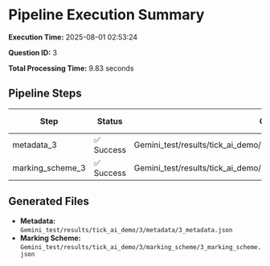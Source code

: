 # Pipeline Execution Summary

**Execution Time:** 2025-08-01 02:53:24

**Question ID:** 3

**Total Processing Time:** 9.83 seconds

## Pipeline Steps

| Step | Status | Output File | Time (s) |
|------|--------|-------------|----------|
| metadata_3 | ✅ Success | Gemini_test/results/tick_ai_demo/3/metadata/3_metadata.json | 4.08 |
| marking_scheme_3 | ✅ Success | Gemini_test/results/tick_ai_demo/3/marking_scheme/3_marking_scheme.json | 5.75 |

## Generated Files

- **Metadata:** `Gemini_test/results/tick_ai_demo/3/metadata/3_metadata.json`
- **Marking Scheme:** `Gemini_test/results/tick_ai_demo/3/marking_scheme/3_marking_scheme.json`
